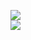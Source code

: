 [![](https://img.shields.io/badge/Made%20With-Github%20Spray-lightgrey.svg?style=for-the-badge&logo=github)](https://github.com/Annihil/github-spray#1702)  
[![](https://i.imgur.com/2DrTn0Z.gif)](https://github.com/Annihil/github-spray)